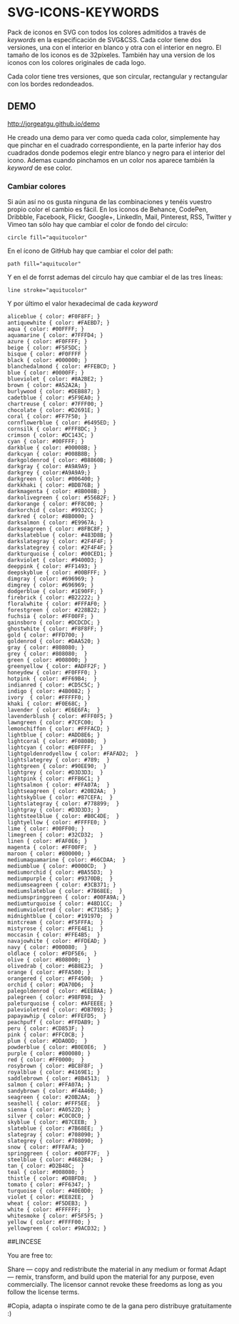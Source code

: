 SVG-ICONS-KEYWORDS
==================

Pack de iconos en SVG con todos los colores admitidos a través de _keywords_ en la especificación de SVG&CSS. Cada color tiene dos versiones, una con el interior en blanco y otra con el interior en negro. El tamaño de los iconos es de 32píxeles. También hay una version de los iconos con los colores originales de cada logo.

Cada color tiene tres versiones, que son circular, rectangular y rectangular con los bordes redondeados.

## DEMO

http://jorgeatgu.github.io/demo

He creado una demo para ver como queda cada color, simplemente hay que pinchar en el cuadrado correspondiente, en la parte inferior hay dos cuadrados donde podemos elegir entre blanco y negro para el interior del icono. Ademas cuando pinchamos en un color nos aparece también la _keyword_ de ese color.

### Cambiar colores

Si aún así no os gusta ninguna de las combinaciones y tenéis vuestro propio color el cambio es fácil. En los iconos de Behance, CodePen, Dribbble, Facebook, Flickr, Google+, LinkedIn, Mail, Pinterest, RSS, Twitter y Vimeo tan sólo hay que cambiar el color de fondo del círculo:

```
circle fill="aquitucolor"
```

En el ícono de GitHub hay que cambiar el color del path:

```
path fill="aquitucolor"
```

Y en el de forrst ademas del círculo hay que cambiar el de las tres líneas:

```
line stroke="aquitucolor"
```

Y por último el valor hexadecimal de cada _keyword_

```
aliceblue { color: #F0F8FF; }
antiquewhite { color: #FAEBD7; }
aqua { color: #00FFFF; }
aquamarine { color: #7FFFD4; }
azure { color: #F0FFFF; }
beige { color: #F5F5DC; }
bisque { color: #F0FFFF }
black { color: #000000; }
blanchedalmond { color: #FFEBCD; }
blue { color: #0000FF; }
blueviolet { color: #8A2BE2; }
brown { color: #A52A2A; }
burlywood { color: #DEB887; }
cadetblue { color: #5F9EA0; }
chartreuse { color: #7FFF00; }
chocolate { color: #D2691E; }
coral { color: #FF7F50; }
cornflowerblue { color: #6495ED; }
cornsilk { color: #FFF8DC; }
crimson { color: #DC143C; }
cyan { color: #00FFFF; }
darkblue { color: #00008B; }
darkcyan { color: #008B8B; }
darkgoldenrod { color: #B8860B; }
darkgray { color: #A9A9A9; }
darkgrey { color:#A9A9A9;}
darkgreen { color: #006400; }
darkkhaki { color: #BDB76B; }
darkmagenta { color: #8B008B; }
darkolivegreen { color: #556B2F; }
darkorange { color: #FF8C00; }
darkorchid { color: #9932CC; }
darkred { color: #8B0000; }
darksalmon { color: #E9967A; }
darkseagreen { color: #8FBC8F; }
darkslateblue { color: #483D8B; }
darkslategray { color: #2F4F4F; }
darkslategrey { color: #2F4F4F; }
darkturquoise { color: #00CED1; }
darkviolet { color: #9400D3; }
deeppink { color: #FF1493; }
deepskyblue { color: #00BFFF; }
dimgray { color: #696969; }
dimgrey { color: #696969; }
dodgerblue { color: #1E90FF; }
firebrick { color: #B22222; }
floralwhite { color: #FFFAF0; }
forestgreen { color: #228B22; }
fuchsia { color: #FF00FF; }
gainsboro { color: #DCDCDC; }
ghostwhite { color: #F8F8FF; }
gold { color: #FFD700; }
goldenrod { color: #DAA520; }
gray { color: #808080; }
grey { color: #808080;  }
green { color: #008000; }
greenyellow { color: #ADFF2F; }
honeydew { color: #F0FFF0; }
hotpink { color: #FF69B4;  }
indianred { color: #CD5C5C; }
indigo { color: #4B0082; }
ivory  { color: #FFFFF0; }
khaki { color: #F0E68C; }
lavender { color: #E6E6FA;  }
lavenderblush { color: #FFF0F5; }
lawngreen { color: #7CFC00;  }
lemonchiffon { color: #FFFACD; }
lightblue { color: #ADD8E6; }
lightcoral { color: #F08080;  }
lightcyan { color: #E0FFFF;  }
lightgoldenrodyellow { color: #FAFAD2;  }
lightslategrey { color: #789;  }
lightgreen { color: #90EE90;  }
lightgrey { color: #D3D3D3;  }
lightpink { color: #FFB6C1; }
lightsalmon { color: #FFA07A;  }
lightseagreen { color: #20B2AA;  }
lightskyblue { color: #87CEFA;  }
lightslategray { color: #778899;  }
lightgray { color: #D3D3D3; }
lightsteelblue { color: #B0C4DE;  }
lightyellow { color: #FFFFE0; }
lime { color: #00FF00; }
limegreen { color: #32CD32;  }
linen { color: #FAF0E6; }
magenta { color: #FF00FF;  }
maroon { color: #800000; }
mediumaquamarine { color: #66CDAA;  }
mediumblue { color: #0000CD;  }
mediumorchid { color: #BA55D3;  }
mediumpurple { color: #9370DB;  }
mediumseagreen { color: #3CB371; }
mediumslateblue { color: #7B68EE;  }
mediumspringgreen { color: #00FA9A; }
mediumturquoise { color: #48D1CC;  }
mediumvioletred { color: #C71585; }
midnightblue { color: #191970;  }
mintcream { color: #F5FFFA;  }
mistyrose { color: #FFE4E1;  }
moccasin { color: #FFE4B5;  }
navajowhite { color: #FFDEAD; }
navy { color: #000080;  }
oldlace { color: #FDF5E6;  }
olive { color: #808000;  }
olivedrab { color: #6B8E23;  }
orange { color: #FFA500; }
orangered { color: #FF4500;  }
orchid { color: #DA70D6;  }
palegoldenrod { color: #EEE8AA; }
palegreen { color: #98FB98;  }
paleturquoise { color: #AFEEEE; }
palevioletred { color: #DB7093; }
papayawhip { color: #FFEFD5;  }
peachpuff { color: #FFDAB9; }
peru { color: #CD853F; }
pink { color: #FFC0CB; }
plum { color: #DDA0DD;  }
powderblue { color: #B0E0E6;  }
purple { color: #800080; }
red { color: #FF0000;  }
rosybrown { color: #BC8F8F;  }
royalblue { color: #4169E1; }
saddlebrown { color: #8B4513;  }
salmon { color: #FFA07A; }
sandybrown { color: #F4A460; }
seagreen { color: #20B2AA;  }
seashell { color: #FFF5EE;  }
sienna { color: #A0522D; }
silver { color: #C0C0C0; }
skyblue { color: #87CEEB;  }
slateblue { color: #7B68EE;  }
slategray { color: #708090; }
slategrey { color: #708090;  }
snow { color: #FFFAFA; }
springgreen { color: #00FF7F;  }
steelblue { color: #4682B4;  }
tan { color: #D2B48C;  }
teal { color: #008080; }
thistle { color: #D8BFD8;  }
tomato { color: #FF6347; }
turquoise { color: #40E0D0;  }
violet { color: #EE82EE;  }
wheat { color: #F5DEB3; }
white { color: #FFFFFF;  }
whitesmoke { color: #F5F5F5; }
yellow { color: #FFFF00; }
yellowgreen { color: #9ACD32; }
```


##LINCESE

You are free to:

Share — copy and redistribute the material in any medium or format
Adapt — remix, transform, and build upon the material
for any purpose, even commercially.
The licensor cannot revoke these freedoms as long as you follow the license terms.

#Copia, adapta o inspirate como te de la gana pero distribuye gratuitamente :)
